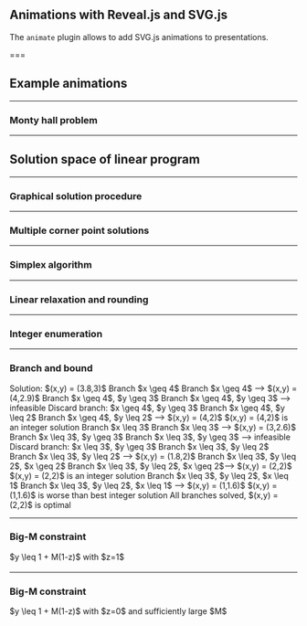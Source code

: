 ## Animations with Reveal.js and SVG.js

The `animate` plugin allows to add SVG.js animations to presentations.

<div data-animate data-load="animate/heart.svg">
<!--
{
"setup": [
{
"element": "#heart",
"modifier": "function() { this.animate(1500).ease('<>').scale(.9).loop(true,true);}"
}
]
}
-->
</div>


===

## Example animations

---

### Monty hall problem

<span class="fragment"></span>
<span class="fragment"></span>
<span class="fragment"></span>
<span class="fragment"></span>
<span class="fragment"></span>
<span class="fragment"></span>
<span class="fragment"></span>
<span class="fragment"></span>

<div data-animate data-load="animate/decisiontree.svg">
<!--
{ "setup": [
{ "element": "#Price", "modifier": "attr", "parameters": [ {"class": "fragment", "data-fragment-index": "0"} ] },
{ "element": "#Host1", "modifier": "attr", "parameters": [ {"class": "fragment", "data-fragment-index": "1"} ] },
{ "element": "#Choice11", "modifier": "attr", "parameters": [ {"class": "fragment", "data-fragment-index": "2"} ] },
{ "element": "#Choice12", "modifier": "attr", "parameters": [ {"class": "fragment", "data-fragment-index": "3"} ] },
{ "element": "#Host2", "modifier": "attr", "parameters": [ {"class": "fragment", "data-fragment-index": "4"} ] },
{ "element": "#Choice2", "modifier": "attr", "parameters": [ {"class": "fragment", "data-fragment-index": "5"} ] },
{ "element": "#Host3", "modifier": "attr", "parameters": [ {"class": "fragment", "data-fragment-index": "6"} ] },
{ "element": "#Choice3", "modifier": "attr", "parameters": [ {"class": "fragment", "data-fragment-index": "7"} ] }
]}
-->
</div>

---

## Solution space of linear program

<span class="fragment"></span>
<span class="fragment"></span>
<span class="fragment"></span>
<span class="fragment"></span>
<span class="fragment"></span>

<div data-animate data-load="animate/linear_program.svg">
<!--
{
"setup": [
{
"element": "#x_geq_0",
"modifier": "attr",
"parameters": [ { "class": "fragment", "data-fragment-index": "0" } ]
},
{
"element": "#y_geq_0",
"modifier": "attr",
"parameters": [ { "class": "fragment", "data-fragment-index": "1" } ]
},
{
"element": "#x_leq_4",
"modifier": "attr",
"parameters": [ { "class": "fragment", "data-fragment-index": "2" } ]
},
{
"element": "#y_leq_6",
"modifier": "attr",
"parameters": [ { "class": "fragment", "data-fragment-index": "3" } ]
},
{
"element": "#sum_3x_2y_leq_18",
"modifier": "attr",
"parameters": [ { "class": "fragment", "data-fragment-index": "4" } ]
}
]
}
-->
</div>

---

### Graphical solution procedure

<span class="fragment appear-disappear"></span>
<span class="fragment appear-disappear"></span>
<span class="fragment appear-disappear"></span>
<span class="fragment appear-disappear"></span>

<div data-animate data-load="animate/linear_program.svg">
<!--
{
"setup": [
{
"element": "text:not([id])",
"modifier": "opacity",
"parameters": [ 0 ]
},
{
"modifier": "path",
"parameters": [ { "id": "objective", "d": "M 0,60 L 800,540",  "stroke": "firebrick", "stroke-width": 5 } ]
},
{
"modifier": "text",
"parameters": [ "3x+5y = 15", { "id": "sum_3x_5y_is_15", "opacity": "1", "x": "20", "y": "575", "font-size": "50", "font-family": "Times New Roman", "font-style": "italic", "fill": "firebrick" } ]
},
{
"modifier": "text",
"parameters": [ "3x+5y = 0", { "id": "sum_3x_5y_is_0", "opacity": "0", "x": "20", "y": "575", "font-size": "50", "font-family": "Times New Roman", "font-style": "italic", "fill": "firebrick" } ]
},
{
"modifier": "text",
"parameters": [ "3x+5y = 40", { "id": "sum_3x_5y_is_40", "opacity": "0", "x": "20", "y": "575", "font-size": "50", "font-family": "Times New Roman", "font-style": "italic", "fill": "firebrick" } ]
},
{
"modifier": "text",
"parameters": [ "3x+5y = 36", { "id": "sum_3x_5y_is_36", "opacity": "0", "x": "20", "y": "575", "font-size": "50", "font-family": "Times New Roman", "font-style": "italic", "fill": "firebrick" } ]
},
{
"modifier": "circle",
"parameters": [ { "id": "solution", "opacity": "0", "cx": 500, "cy": 150, "r": 10, "fill": "firebrick"} ]
}],
"animation": [
[],
[
{
"element": "#sum_3x_5y_is_15",
"modifier": "opacity",
"parameters": [ 0 ]
},
{
"element": "#objective",
"modifier": "attr",
"duration": 1500,
"parameters": [ { "d": "M 0,210 L 800,690" } ]
},
{
"element": "#sum_3x_5y_is_0",
"modifier": "opacity",
"parameters": [ 1 ]
}
],
[{
"element": "#sum_3x_5y_is_0",
"modifier": "opacity",
"parameters": [ 0 ]
},
{
"element": "#objective",
"modifier": "attr",
"duration": 4000,
"parameters": [ { "d": "M 0,-190 L 800,290" } ]
},
{
"element": "#sum_3x_5y_is_40",
"modifier": "opacity",
"parameters": [ 1 ]
}
],
[{
"element": "#sum_3x_5y_is_40",
"modifier": "opacity",
"parameters": [ 0 ]
},
{
"element": "#objective",
"modifier": "attr",
"duration": 400,
"parameters": [ { "d": "M 0,-150 L 800,330" } ]
},
{
"element": "#sum_3x_5y_is_36",
"modifier": "opacity",
"parameters": [ 1 ]
}
],
[{
"element": "#solution",
"modifier": "opacity",
"parameters": [ 1 ]
}]
]
}
-->
</div>
<!--
<button onclick="RevealAnimate.play();this.blur();return false;">Play</button>
<button onclick="RevealAnimate.pause();this.blur();return false;">Pause</button>
<button onclick="RevealAnimate.seek(500);this.blur();return false;">Seek 500</button>
-->

---

### Multiple corner point solutions

<div data-animate data-load="animate/linear_program.svg">
<!--
{
"setup": [
{
"element": "text:not([id])",
"modifier": "opacity",
"parameters": [ 0 ]
},
{
"modifier": "path",
"parameters": [ { "id": "objective", "d": "M 0,-150 L 800,330", "stroke": "firebrick", "stroke-width": 5 } ]
},
{
"modifier": "circle",
"parameters": [ { "id": "solution", "opacity": "1", "cx": 500, "cy": 150, "r": 10, "fill": "firebrick"} ]
},
{
"modifier": "circle",
"parameters": [ { "id": "solution2", "opacity": "0", "cx": 600, "cy": 210, "r": 10, "fill": "firebrick"} ]
}],
"animation": [
[
{
"element": "#solution",
"modifier": "opacity",
"parameters": [ 0 ]
},
{
"element": "#sum_3x_2y_leq_18 > #boundary",
"modifier": "attr",
"duration": 2000,
"delay": 400,
"when": "now",
"parameters": [ { "d": "M 200,-30 L 800,330" } ]
},
{
"element": "#sum_3x_2y_leq_18 > #infeasible",
"modifier": "attr",
"duration": 2000,
"delay": 400,
"when": "now",
"parameters": [ { "d": "M 200,-30 L 800,0 L 800,330" } ]
},
{
"element": "#solution",
"modifier": "opacity",
"delay": 2400,
"when": "now",
"parameters": [ 1 ]
},
{
"element": "#solution2",
"modifier": "opacity",
"delay": 2400,
"when": "now",
"parameters": [ 1 ]
}
]
]
}
-->
</div>

---


### Simplex algorithm

<span class="fragment appear-disappear"></span>
<span class="fragment appear-disappear"></span>
<span class="fragment appear-disappear"></span>
<span class="fragment appear-disappear"></span>
<span class="fragment appear-disappear"></span>
<span class="fragment appear-disappear"></span>
<span class="fragment appear-disappear"></span>
<span class="fragment appear-disappear"></span>

<div data-animate data-load="animate/linear_program.svg">
<!--
{
"setup": [
{
"element": "text:not([id])",
"modifier": "opacity",
"parameters": [ 0 ]
},
{
"modifier": "group",
"parameters": [ { "id": "directions1", "opacity": "0" } ]
},
{
"element": "#directions1",
"modifier": "path",
"parameters": [ { "d": "M 400,450 L 400,350", "stroke": "black", "stroke-width": 5} ]
},
{
"element": "#directions1",
"modifier": "path",
"parameters": [ { "d": "M 400,350 L 410,370 L 390,370 L 400,350", "fill": "black"} ]
},
{
"element": "#directions1",
"modifier": "path",
"parameters": [ { "d": "M 400,450 L 500,450", "stroke": "black", "stroke-width": 5} ]
},
{
"element": "#directions1",
"modifier": "path",
"parameters": [ { "d": "M 500,450 L 480,440 L 480,460 L 500,450", "fill": "black"} ]
},
{
"modifier": "group",
"parameters": [ { "id": "directions2", "opacity": "0" } ]
},
{
"element": "#directions2",
"modifier": "path",
"parameters": [ { "d": "M 400,150 L 400,250", "stroke": "black", "stroke-width": 5} ]
},
{
"element": "#directions2",
"modifier": "path",
"parameters": [ { "d": "M 400,250 L 410,230 L 390,230 L 400,250", "fill": "black"} ]
},
{
"element": "#directions2",
"modifier": "path",
"parameters": [ { "d": "M 400,150 L 500,150", "stroke": "black", "stroke-width": 5} ]
},
{
"element": "#directions2",
"modifier": "path",
"parameters": [ { "d": "M 500,150 L 480,140 L 480,160 L 500,150", "fill": "black"} ]
},
{
"modifier": "group",
"parameters": [ { "id": "directions3", "opacity": "0" } ]
},
{
"element": "#directions3",
"modifier": "path",
"parameters": [ { "d": "M 500,150 L 400,150", "stroke": "black", "stroke-width": 5} ]
},
{
"element": "#directions3",
"modifier": "path",
"parameters": [ { "d": "M 400,150 L 420,160 L 420,140 L 400,150", "fill": "black"} ]
},
{
"element": "#directions3",
"modifier": "path",
"parameters": [ { "d": "M 500,150 L 500,250", "transform": "rotate(326 500 150)", "stroke": "black", "stroke-width": 5} ]
},
{
"element": "#directions3",
"modifier": "path",
"parameters": [ { "d": "M 500,250 L 490,230 L 510,230 L 500,250", "transform": "rotate(326 500 150)", "fill": "black"} ]
},
{
"modifier": "group",
"parameters": [ { "id": "current" } ]
},
{
"element": "#current",
"modifier": "group",
"parameters": [ { "id": "focus" } ]
},
{
"element": "#focus",
"modifier": "circle",
"parameters": [ { "id": "shadow", "opacity": "0.7", "cx": 400, "cy": 450, "r": 500, "fill": "none", "stroke": "black", "stroke-width": 800} ]
},
{
"element": "#focus",
"modifier": "circle",
"parameters": [ { "id": "solution", "opacity": "1", "cx": 400, "cy": 450, "r": 10, "fill": "firebrick"} ]
},
{
"element": "#current",
"modifier": "line",
"parameters": [ { "id": "objective", "x1": 0, "y1": 210, "x2": 800, "y2": 690, "stroke": "firebrick", "stroke-width": 5 } ]
}
],
"animation": [
[],
[
{
"element": "#directions1",
"modifier": "opacity",
"duration": 1000,
"parameters": [ 1 ]
}
],[
{
"element": "#objective",
"modifier": "dy",
"duration": 1000,
"parameters": [ -100 ]
}
],[
{
"element": "#directions1",
"modifier": "opacity",
"parameters": [ 0 ]
},
{
"element": "#focus",
"modifier": "dy",
"duration": 1000,
"parameters": [ -100 ]
},
{
"element": "#current",
"modifier": "dy",
"duration": 2000,
"parameters": [ -200 ]
}
],[
{
"element": "#directions2",
"modifier": "opacity",
"duration": 1000,
"parameters": [ 1 ]
}
],[
{
"element": "#objective",
"modifier": "dx",
"duration": 1000,
"parameters": [ 100 ]
}
],[
{
"element": "#directions2",
"modifier": "opacity",
"parameters": [ 0 ]
},
{
"element": "#focus",
"modifier": "dx",
"duration": 1000,
"parameters": [ 100 ]
}
],[
{
"element": "#directions3",
"modifier": "opacity",
"duration": 1000,
"parameters": [ 1 ]
}
],[
{
"element": "#directions3",
"modifier": "opacity",
"parameters": [ 0 ]
},
{
"element": "#shadow",
"modifier": "opacity",
"duration": 2000,
"parameters": [ 0 ]
}
]
]
}
-->
</div>

---

### Linear relaxation and rounding

<span class="fragment appear-disappear"></span>
<span class="fragment appear-disappear"></span>
<span class="fragment appear-disappear"></span>
<span class="fragment appear-disappear"></span>

<div data-animate data-load="animate/integer_program.svg">
<!--
{
"setup": [
{
"element": "#objective",
"modifier": "dy",
"parameters": [ -205 ]
},
{
"modifier": "circle",
"parameters": [ { "id": "relaxation" ,"cx": 530, "cy": 250, "r": 7.5, "fill": "firebrick"} ]
},
{
"modifier": "text",
"parameters": [ "8.2", { "x": 505, "y": 180, "fill": "firebrick", "font-size": 40, "font-family": "Times New Roman", "font-weight": "bold" } ]
},
{
"modifier": "text",
"parameters": [ "4.0", { "id": "closest", "opacity": 0, "x": 525, "y": 285, "fill": "black", "font-size": 40, "font-family": "Times New Roman", "font-weight": "bold" } ]
},
{
"modifier": "group",
"parameters": [ { "id": "next", "opacity": 0 } ]
},
{
"element": "#next",
"modifier": "text",
"parameters": [ "5.0", { "x": 450, "y": 340, "fill": "black", "font-size": 40, "font-family": "Times New Roman", "font-weight": "bold" } ]
},
{
"element": "#next",
"modifier": "text",
"parameters": [ "3.0", { "x": 595, "y": 340, "fill": "black", "font-size": 40, "font-family": "Times New Roman", "font-weight": "bold" } ]
},
{
"modifier": "text",
"parameters": [ "6.0", { "id": "optimal", "opacity": 0, "x": 350, "y": 340, "fill": "firebrick", "font-size": 40, "font-family": "Times New Roman", "font-weight": "bold" } ]
},
{
"modifier": "circle",
"parameters": [ { "id": "solution", "opacity": 0, "cx": 350, "cy": 350, "r": 7.5, "fill": "firebrick"} ]
},
{
"modifier": "circle",
"parameters": [ { "id": "focus", "opacity": 0.7, "cx": 530, "cy": 250, "r": 510, "fill":"none", "stroke": "black", "stroke-width": 900} ]
}
],
"animation": [
[],
[
{
"element": "#focus",
"modifier": "attr",
"duration": 1000,
"parameters": [ { "r": 560} ]
},
{
"element": "#closest",
"modifier": "opacity",
"parameters": [ 1 ]
}
],
[
{
"element": "#focus",
"modifier": "attr",
"duration": 1000,
"parameters": [ { "r": 635} ]
},
{
"element": "#next",
"modifier": "opacity",
"parameters": [ 1 ]
}
],
[
{
"element": "#focus",
"modifier": "attr",
"duration": 1000,
"parameters": [ { "r": 700} ]
},
{
"element": "#optimal",
"modifier": "opacity",
"parameters": [ 1 ]
}
],
[
{
"element": "#focus",
"modifier": "opacity",
"duration": 2000,
"parameters": [ 0 ]
}
]
]
}
-->
</div>

---

### Integer enumeration

<div data-animate data-load="animate/integer_program.svg">
<!--
{
"setup": [
{
"element": "#objective",
"modifier": "opacity",
"parameters": [ 0 ]
},
{
"element": "#feasible",
"modifier": "opacity",
"parameters": [ 0 ]
},
{
"modifier": "function() {var clone = this.findOne('#points').clone(); clone.attr({'id': 'enumeration'}); clone.addTo(this);}"
},
{
"element": "#enumeration > circle",
"modifier": "attr",
"parameters": [ { "opacity": 0, "r": 7.5, "fill": "black"} ]
}
],
"animation": [
[{
"element": "#enumeration > circle",
"modifier": "opacity",
"parameters": [ 1 ]
}]
]
}
-->
</div>

---

### Branch and bound

<div style="min-height: 1.5em">
    <span class="fragment appear-disappear">Solution: $(x,y) = (3.8,3)$</span>
    <span class="fragment appear-disappear">Branch $x \geq 4$</span>
    <span class="fragment appear-disappear">Branch $x \geq 4$ ⟶ $(x,y) = (4,2.9)$</span>
    <span class="fragment appear-disappear">Branch $x \geq 4$, $y \geq 3$</span>
    <span class="fragment appear-disappear">Branch $x \geq 4$, $y \geq 3$ ⟶ infeasible</span>
    <span class="fragment appear-disappear">Discard branch: $x \geq 4$, $y \geq 3$</span>
    <span class="fragment appear-disappear">Branch $x \geq 4$, $y \leq 2$</span>
    <span class="fragment appear-disappear">Branch $x \geq 4$, $y \leq 2$ ⟶ $(x,y) = (4,2)$</span>
    <span class="fragment appear-disappear">$(x,y) = (4,2)$ is an integer solution</span>
    <span class="fragment appear-disappear">Branch $x \leq 3$</span>
    <span class="fragment appear-disappear">Branch $x \leq 3$ ⟶ $(x,y) = (3,2.6)$</span>
    <span class="fragment appear-disappear">Branch $x \leq 3$, $y \geq 3$</span>
    <span class="fragment appear-disappear">Branch $x \leq 3$, $y \geq 3$ ⟶ infeasible</span>
    <span class="fragment appear-disappear">Discard branch: $x \leq 3$, $y \geq 3$</span>
    <span class="fragment appear-disappear">Branch $x \leq 3$, $y \leq 2$</span>
    <span class="fragment appear-disappear">Branch $x \leq 3$, $y \leq 2$ ⟶ $(x,y) = (1.8,2)$</span>
    <span class="fragment appear-disappear">Branch $x \leq 3$, $y \leq 2$, $x \geq 2$</span>
    <span class="fragment appear-disappear">Branch $x \leq 3$, $y \leq 2$, $x \geq 2$⟶ $(x,y) = (2,2)$</span>
    <span class="fragment appear-disappear">$(x,y) = (2,2)$ is an integer solution</span>
    <span class="fragment appear-disappear">Branch $x \leq 3$, $y \leq 2$, $x \leq 1$</span>
    <span class="fragment appear-disappear">Branch $x \leq 3$, $y \leq 2$, $x \leq 1$ ⟶ $(x,y) = (1,1.6)$</span>
    <span class="fragment appear-disappear">$(x,y) = (1,1.6)$ is worse than best integer solution</span>
    <span class="fragment appear-disappear">All branches solved, $(x,y) = (2,2)$ is optimal</span>
</div>

<div data-animate data-load="animate/branch_and_bound.svg">
<!--
{
"animation": [
[],
[
{ "element": "#solution_root",  "modifier": "opacity", "parameters": [ 1 ] },
{ "element": "#infeasible_x_3_4", "modifier": "opacity", "delay": 2000, "duration": 1000, "parameters": [ 1 ] }
],
[
{ "element": "#branch_x_geq_4", "modifier": "opacity", "parameters": [ 1 ] },
{ "element": "#solution_root",  "modifier": "opacity", "parameters": [ 0 ] }
],
[
{ "element": "#solution_x_geq_4", "modifier": "opacity", "parameters": [ 1 ]},
{ "element": "#infeasible_y_2_3", "delay": 2000, "modifier": "opacity", "duration": 1000, "parameters": [ 1 ] }
],
[
{ "element": "#branch_x_any_y_geq_3", "modifier": "opacity", "parameters": [ 1 ] },
{ "element": "#solution_x_geq_4", "modifier": "opacity", "parameters": [ 0 ] }
],
[],
[
{ "element": "#branch_x_any_y_geq_3",  "modifier": "opacity", "delay": 2000, "duration": 1000, "parameters": [ 0 ] }
],
[
{ "element": "#branch_x_any_y_leq_2", "modifier": "opacity", "parameters": [ 1 ] }
],
[
{ "element": "#solution_x_geq_4_y_leq_2",  "modifier": "opacity", "parameters": [ 1 ] }
],
[
{ "element": "#branch_x_any_y_leq_2", "modifier": "opacity", "parameters": [ 0 ] },
{ "element": "#branch_x_geq_4",  "modifier": "opacity", "parameters": [ 0 ] },
{ "element": "#infeasible_y_2_3",  "modifier": "opacity", "parameters": [ 0 ] },
{ "element": "#solution_x_geq_4_y_leq_2 > line",  "modifier": "opacity", "parameters": [ 0 ] }
],
[
{ "element": "#branch_x_leq_3",  "modifier": "opacity", "parameters": [ 1 ] }
],
[
{ "element": "#solution_x_leq_3",  "modifier": "opacity", "parameters": [ 1 ] },
{ "element": "#infeasible_y_2_3",  "delay": 2000, "modifier": "opacity", "duration": 1000, "parameters": [ 1 ] }
],
[
{ "element": "#branch_x_any_y_geq_3",  "modifier": "opacity", "parameters": [ 1 ] },
{ "element": "#solution_x_leq_3",  "modifier": "opacity", "parameters": [ 0 ] }
],
[],
[
{ "element": "#branch_x_any_y_geq_3",  "modifier": "opacity", "delay": 2000, "duration": 1000, "parameters": [ 0 ] }
],
[
{ "element": "#branch_x_any_y_leq_2",  "modifier": "opacity", "parameters": [ 1 ] }
],
[
{ "element": "#solution_x_leq_3_y_leq_2",  "modifier": "opacity", "parameters": [ 1 ] },
{ "element": "#infeasible_x_1_2",  "delay": 2000, "modifier": "opacity", "duration": 1000, "parameters": [ 1 ] }
],
[
{ "element": "#branch_x_leq_3_y_leq_2_x_geq_2",  "modifier": "opacity", "parameters": [ 1 ] },
{ "element": "#solution_x_leq_3_y_leq_2",  "modifier": "opacity", "parameters": [ 0 ] }
],
[
{ "element": "#solution_x_leq_3_y_leq_2_x_geq_2",  "modifier": "opacity", "parameters": [ 1 ] }
],
[
{ "element": "#branch_x_leq_3_y_leq_2_x_geq_2",  "modifier": "opacity", "parameters": [ 0 ] },
{ "element": "#solution_x_leq_3_y_leq_2_x_geq_2 > line",  "modifier": "opacity", "parameters": [ 0 ] }
],
[
{ "element": "#branch_x_leq_3_y_leq_2_x_leq_1",  "modifier": "opacity", "parameters": [ 1 ] }
],
[
{ "element": "#solution_x_leq_3_y_leq_2_x_leq_1",  "modifier": "opacity", "parameters": [ 1 ] }
],
[
{ "element": "#solution_x_leq_3_y_leq_2_x_leq_1",  "modifier": "opacity", "parameters": [ 0 ] }
],
[
{ "element": "#branch_x_leq_3_y_leq_2_x_leq_1",  "modifier": "opacity", "parameters": [ 0 ] },
{ "element": "#branch_x_any_y_leq_2",  "modifier": "opacity", "parameters": [ 0 ] },
{ "element": "#branch_x_leq_3",  "modifier": "opacity", "parameters": [ 0 ] }
]
]
}
-->
</div>

---

<!-- .slide:  data-transition="slide-in fade-out" -->

### Big-M constraint
<div style="min-height: 1.5em">$y \leq 1 + M(1-z)$ with $z=1$</div>
<div data-animate data-load="animate/integer_program.svg">
<!--
{
"setup": [
{
"element": "#objective",
"modifier": "opacity",
"parameters": [ 0 ]
},
{
"modifier": "group",
"parameters": [ { "id": "conditional" } ]
},
{
"element": "g#conditional",
"modifier": "rect",
"parameters": [ { "x1": 0, "y1": 0, "width": 800, "height": 450, "fill": "BlueViolet", "fill-opacity": 0.4 } ]
},
{
"element": "g#conditional",
"modifier": "line",
"parameters": [ { "x1": 0, "y1": 450, "x2": 800, "y2": 450, "stroke": "BlueViolet", "stroke-width": 5 } ]
}
]
}
-->
</div>

---

<!-- .slide:  data-transition="fade-in slide-out" -->

### Big-M constraint
<div style="min-height: 1.5em">$y \leq 1 + M(1-z)$ with $z=0$
<span class="fragment appear-disappear"></span>
<span class="fragment appear-disappear"> and sufficiently large $M$</span>
</div>
<div data-animate data-load="animate/integer_program.svg">
<!--
{
"setup": [
{
"element": "#objective",
"modifier": "opacity",
"parameters": [ 0 ]
},
{
"modifier": "group",
"parameters": [ { "id": "conditional" } ]
},
{
"element": "g#conditional",
"modifier": "rect",
"parameters": [ { "x1": 0, "y1": 0, "width": 800, "height": 450, "fill": "BlueViolet", "fill-opacity": 0.4 } ]
},
{
"element": "g#conditional",
"modifier": "line",
"parameters": [ { "x1": 0, "y1": 450, "x2": 800, "y2": 450, "stroke": "BlueViolet", "stroke-width": 5 } ]
},
{
"modifier": "text",
"parameters": [ "M = 0", { "id": "M0", "x": 480, "y": 450, "font-size": "40", "font-family": "Times New Roman", "font-style": "italic", "fill": "BlueViolet" } ]
},
{
"modifier": "text",
"parameters": [ "M = 2", { "id": "M2", "opacity": 0, "x": 480, "y": 250, "font-size": "40", "font-family": "Times New Roman", "font-style": "italic", "fill": "BlueViolet" } ]
}
],
"animation": [
[],
[
{
"element": "#M0",
"modifier": "opacity",
"parameters": [ 0 ]
},
{
"element": "#conditional",
"modifier": "dy",
"duration": 2000,
"parameters": [ -200 ]
},
{
"element": "#M2",
"modifier": "opacity",
"parameters": [ 1 ]
}
],
[]
]
}
-->
</div>
